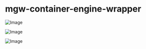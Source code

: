 mgw-container-engine-wrapper
=======

![Image](https://img.shields.io/github/v/tag/SENERGY-Platform/mgw-container-engine-wrapper?filter=v%2A&label=latest)

![Image](https://img.shields.io/github/v/tag/SENERGY-Platform/mgw-container-engine-wrapper?filter=lib%2A&label=latest)

![Image](https://img.shields.io/github/v/tag/SENERGY-Platform/mgw-container-engine-wrapper?filter=client%2A&label=latest)

